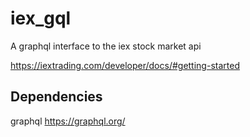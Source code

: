 # iex_gql
A graphql interface to the iex stock market api

https://iextrading.com/developer/docs/#getting-started

## Dependencies

graphql
https://graphql.org/


